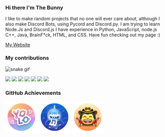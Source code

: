 ### Hi there I'm The Bunny
I like to make random projects that no one will ever care about, although I also make Discord Bots, using Pycord and Discord.py.
I am trying to learn Node.Js and Discord.js
I have experience in Python, JavaScript, node.js C++, Java, BrainF*ck, HTML, and CSS.
Have fun checking out my page :)

[My Website](https://theenderman409.github.io)



### My contributions
![snake gif](https://github.com/The-Bunny-Official/Theenderman409/blob/output/github-contribution-grid-snake.svg)

<p align="left">
  <img src="https://github.com/rahul-jha98/README_icons/blob/main/language_and_tools/square/javascript/javascript.svg" width="100" />
  <img src="https://github.com/rahul-jha98/README_icons/blob/main/language_and_tools/square/html/html.svg" width="100" />
  <img src="https://github.com/rahul-jha98/README_icons/blob/main/language_and_tools/square/css/css.svg" width="100" />
  <img src="https://github.com/rahul-jha98/README_icons/blob/main/language_and_tools/square/python/python.svg" width="100" />
  <img src="https://github.com/rahul-jha98/README_icons/blob/main/language_and_tools/square/java/java.svg" width="100" />
  <img src="https://github.com/rahul-jha98/README_icons/blob/main/language_and_tools/square/c%2B%2B/c%2B%2B.svg" width="100" />
  <img src="https://github.com/rahul-jha98/README_icons/blob/main/language_and_tools/square/node/node.svg" width="100" />
</p>


### GitHub Achievements

<p align="left">
  <img src="https://github.com/Schweinepriester/github-profile-achievements/blob/8726107588c9407ec0b0eeef2b5f37b892dbe2d7/images/yolo-default.png" width="100" />
  <img src="https://github.com/Schweinepriester/github-profile-achievements/blob/8726107588c9407ec0b0eeef2b5f37b892dbe2d7/images/pull-shark-default.png" width="100" />
  <img src="https://github.com/Schweinepriester/github-profile-achievements/blob/8726107588c9407ec0b0eeef2b5f37b892dbe2d7/images/quickdraw-default.png" width="100" />
</p>
